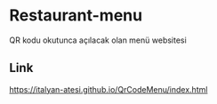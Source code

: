 # Restaurant-menu

QR kodu okutunca açılacak olan menü websitesi

## Link
https://italyan-atesi.github.io/QrCodeMenu/index.html
